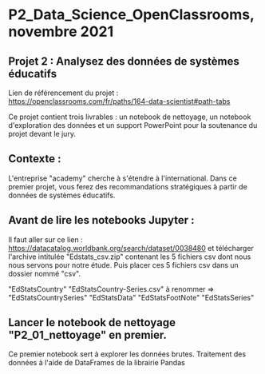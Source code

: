 # P2_Data_Science_OpenClassrooms, novembre 2021

## Projet 2 : Analysez des données de systèmes éducatifs
Lien de référencement du projet : https://openclassrooms.com/fr/paths/164-data-scientist#path-tabs

Ce projet contient trois livrables : un notebook de nettoyage, un notebook d'exploration des données et un support PowerPoint pour la soutenance du projet devant le jury.

## Contexte :
L'entreprise "academy" cherche à s'étendre à l'international. Dans ce premier projet, vous ferez des recommandations stratégiques à partir de données de systèmes éducatifs.

## Avant de lire les notebooks Jupyter : 
Il faut aller sur ce lien : https://datacatalog.worldbank.org/search/dataset/0038480
et télécharger l'archive intitulée "Edstats_csv.zip" contenant les 5 fichiers csv dont nous nous servons pour notre étude.
Puis placer ces 5 fichiers csv dans un dossier nommé "csv".

"EdStatsCountry"
"EdStatsCountry-Series.csv" à renommer => "EdStatsCountrySeries"
"EdStatsData"
"EdStatsFootNote"
"EdStatsSeries"

## Lancer le notebook de nettoyage "P2_01_nettoyage" en premier.
Ce premier notebook sert à explorer les données brutes.
Traitement des données à l'aide de DataFrames de la librairie Pandas
